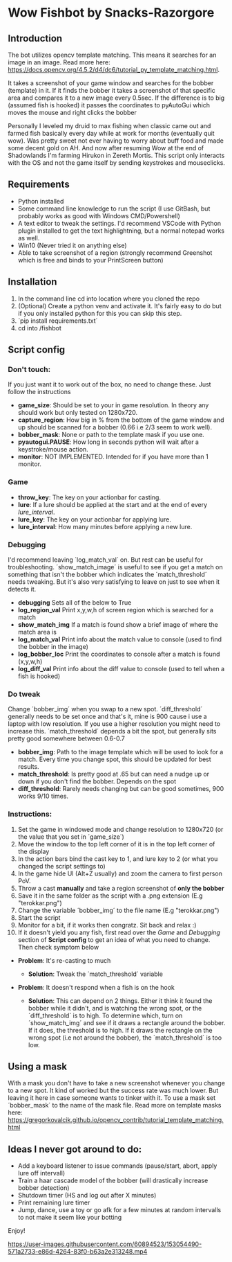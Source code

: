 # Wow Fishbot by Snacks-Razorgore

## Introduction
The bot utilizes opencv template matching. This means it searches for an image in an image. Read more here: https://docs.opencv.org/4.5.2/d4/dc6/tutorial_py_template_matching.html.

It takes a screenshot of your game window and searches for the bobber (template) in it.
If it finds the bobber it takes a screenshot of that specific area and compares it to a new image every 0.5sec.
If the difference is to big (assumed fish is hooked) it passes the coordinates to pyAutoGui which moves the mouse and right clicks the bobber

Personally I leveled my druid to max fishing when classic came out and farmed fish basically every day while at work for months (eventually quit wow). Was pretty sweet not ever having to worry about buff food and made some decent gold on AH. And now after resuming Wow at the end of Shadowlands I'm farming Hirukon in Zereth Mortis.
This script only interacts with the OS and not the game itself by sending keystrokes and mouseclicks.


## Requirements
- Python installed
- Some command line knowledge to run the script (I use GitBash, but probably works as good with Windows CMD/Powershell)
- A text editor to tweak the settings. I'd recommend VSCode with Python plugin installed to get the text highlightning, but a normal notepad works as well.
- Win10 (Never tried it on anything else)
- Able to take screenshot of a region (strongly recommend Greenshot which is free and binds to your PrintScreen button)

## Installation
1. In the command line cd into location where you cloned the repo
2. (Optional) Create a python venv and activate it. It's fairly easy to do but if you only installed python for this you can skip this step. 
3. ´pip install requirements.txt´
4. cd into /fishbot


## Script config
### Don't touch:
If you just want it to work out of the box, no need to change these. Just follow the instructions
- **game_size**: Should be set to your in game resolution. In theory any should work but only tested on 1280x720.
- **capture_region**: How big in % from the bottom of the game window and up should be scanned for a bobber (0.66 i.e 2/3 seem to work well).
- **bobber_mask**: None or path to the template mask if you use one.
- **pyautogui.PAUSE**: How long in seconds python will wait after a keystroke/mouse action.
- **monitor**: NOT IMPLEMENTED. Intended for if you have more than 1 monitor. 

### Game 
- **throw_key**: The key on your actionbar for casting.
- **lure**: If a lure should be applied at the start and at the end of every *lure_interval*.
- **lure_key**: The key on your actionbar for applying lure.
- **lure_interval**: How many minutes before applying a new lure.


### Debugging
I'd recommend leaving ´log_match_val´ on. But rest can be useful for troubleshooting. ´show_match_image´ is useful to see if you get a match on something that isn't the bobber which indicates the ´match_threshold´ needs tweaking. But it's also very satisfying to leave on just to see when it detects it.
- **debugging** Sets all of the below to True
- **log_region_val** Print x,y,w,h of screen region which is searched for a match
- **show_match_img** If a match is found show a brief image of where the match area is
- **log_match_val** Print info about the match value to console (used to find the bobber in the image)
- **log_bobber_loc** Print the coordinates to console after a match is found (x,y,w,h)
- **log_diff_val** Print info about the diff value to console (used to tell when a fish is hooked)

### Do tweak
Change ´bobber_img´ when you swap to a new spot. ´diff_threshold´ generally needs to be set once and that's it, mine is 900 cause i use a laptop with low resolution. If you use a higher resolution you might need to increase this. ´match_threshold´ depends a bit the spot, but generally sits pretty good somewhere between 0.6-0.7
- **bobber_img**: Path to the image template which will be used to look for a match. Every time you change spot, this should be updated for best results.
- **match_threshold**: Is pretty good at .65 but can need a nudge up or down if you don't find the bobber. Depends on the spot
- **diff_threshold**: Rarely needs changing but can be good sometimes, 900 works 9/10 times.


### Instructions:
1. Set the game in windowed mode and change resolution to 1280x720 (or the value that you set in ´game_size´)
2. Move the window to the top left corner of it is in the top left corner of the display
3. In the action bars bind the cast key to 1, and lure key to 2 (or what you changed the script settings to)
4. In the game hide UI (Alt+Z usually) and zoom the camera to first person PoV. 
5. Throw a cast **manually** and take a region screenshot of **only the bobber**
6. Save it in the same folder as the script with a .png extension (E.g "terokkar.png")
7. Change the variable ´bobber_img´ to the file name (E.g "terokkar.png")
8. Start the script
9. Monitor for a bit, if it works then congratz. Sit back and relax :)
10. If it doesn't yield you any fish, first read over the *Game* and *Debugging* section of **Script config** to get an idea of what you need to change. Then check symptom below
- **Problem**: It's re-casting to much
   - **Solution**: Tweak the ´match_threshold´ variable

- **Problem**: It doesn't respond when a fish is on the hook
   - **Solution**: This can depend on 2 things. Either it think it found the bobber while it didn't, and is watching the wrong spot, or the ´diff_threshold´ is to high. To determine which, turn on ´show_match_img´ and see if it draws a rectangle around the bobber. If it does, the threshold is to high. If it draws the rectangle on the wrong spot (i.e not around the bobber), the ´match_threshold´ is too low.

## Using a mask
With a mask you don't have to take a new screenshot whenever you change to a new spot. It kind of worked but the success rate was much lower. But leaving it here in case someone wants to tinker with it. To use a mask set ´bobber_mask´ to the name of the mask file. Read more on template masks here:  https://gregorkovalcik.github.io/opencv_contrib/tutorial_template_matching.html

## Ideas I never got around to do:
* Add a keyboard listener to issue commands (pause/start, abort, apply lure off intervall)
* Train a haar cascade model of the bobber (will drastically increase bobber detection)
* Shutdown timer (HS and log out after X minutes)
* Print remaining lure timer
* Jump, dance, use a toy or go afk for a few minutes at random intervalls to not make it seem like your botting


Enjoy!

https://user-images.githubusercontent.com/60894523/153054490-571a2733-e86d-4264-83f0-b63a2e313248.mp4

